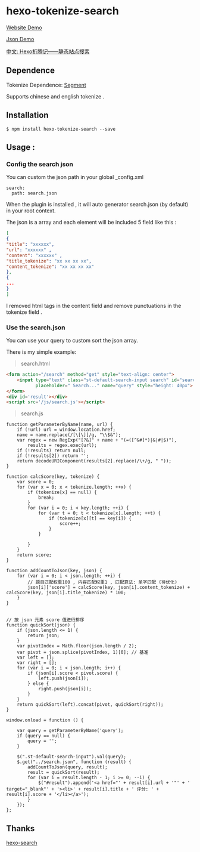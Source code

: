 # hexo-tokenize-search

[Website Demo](https://joway.wang/search/)

[Json Demo](https://joway.wang/search.json)

[中文: Hexo折腾记——静态站点搜索](https://joway.wang/posts/Hexo/2016-04-23-hexo-search.html) 

## Dependence

Tokenize Dependence: [Segment](https://github.com/leizongmin/node-segment)

Supports chinese and english tokenize .

## Installation

    $ npm install hexo-tokenize-search --save

## Usage :

### Config the search json

You can custom the json path in your global _config.xml

	search:
	  path: search.json

When the plugin is installed , it will auto generator search.json (by default) in your root context.

The json is a array and each element will be included 5 field like this :
``` json
[
{
"title": "xxxxxx",
"url": "xxxxxx" ,
"content": "xxxxxx" ,
"title_tokenize": "xx xx xx xx",
"content_tokenize": "xx xx xx xx"
},
{
...
}
]
```

I removed html tags in the content field and remove punctuations in the tokenize field .

### Use the search.json

You can use your query to custom sort the json array.

There is my simple example:

> search.html

``` html
<form action="/search" method="get" style="text-align: center">
    <input type="text" class="st-default-search-input search" id="search"
           placeholder=" Search..." name="query" style="height: 40px">
</form>
<div id='result'></div>
<script src='/js/search.js'></script>
```

> search.js

	function getParameterByName(name, url) {
	    if (!url) url = window.location.href;
	    name = name.replace(/[\[\]]/g, "\\$&");
	    var regex = new RegExp("[?&]" + name + "(=([^&#]*)|&|#|$)"),
	        results = regex.exec(url);
	    if (!results) return null;
	    if (!results[2]) return '';
	    return decodeURIComponent(results[2].replace(/\+/g, " "));
	}
	
	function calcScore(key, tokenize) {
	    var score = 0;
	    for (var x = 0; x < tokenize.length; ++x) {
	        if (tokenize[x] == null) {
	            break;
	        }
	        for (var i = 0; i < key.length; ++i) {
	            for (var t = 0; t < tokenize[x].length; ++t) {
	                if (tokenize[x][t] == key[i]) {
	                    score++;
	                }
	            }
	
	        }
	    }
	    return score;
	}
	
	function addCountToJson(key, json) {
	    for (var i = 0; i < json.length; ++i) {
	        // 题目匹配权重100 , 内容匹配权重1 , 匹配算法: 单字匹配 (待优化)
	        json[i]['score'] = calcScore(key, json[i].content_tokenize) + calcScore(key, json[i].title_tokenize) * 100;
	    }
	}
	
	
	// 按 json 元素 score 值进行排序
	function quickSort(json) {
	    if (json.length <= 1) {
	        return json;
	    }
	    var pivotIndex = Math.floor(json.length / 2);
	    var pivot = json.splice(pivotIndex, 1)[0]; // 基准
	    var left = [];
	    var right = [];
	    for (var i = 0; i < json.length; i++) {
	        if (json[i].score < pivot.score) {
	            left.push(json[i]);
	        } else {
	            right.push(json[i]);
	        }
	    }
	    return quickSort(left).concat(pivot, quickSort(right));
	}
	
	window.onload = function () {
	
	    var query = getParameterByName('query');
	    if (query == null) {
	        query = '';
	    }
	
	    $(".st-default-search-input").val(query);
	    $.get("../search.json", function (result) {
	        addCountToJson(query, result);
	        result = quickSort(result);
	        for (var i = result.length - 1; i >= 0; --i) {
	            $("#result").append('<a href="' + result[i].url + '"' + ' target="_blank"' + '><li>' + result[i].title + ' 评分: ' + result[i].score + '</li></a>');
	        }
	    });
	};

## Thanks

[hexo-search](https://github.com/forsigner/hexo-search)
